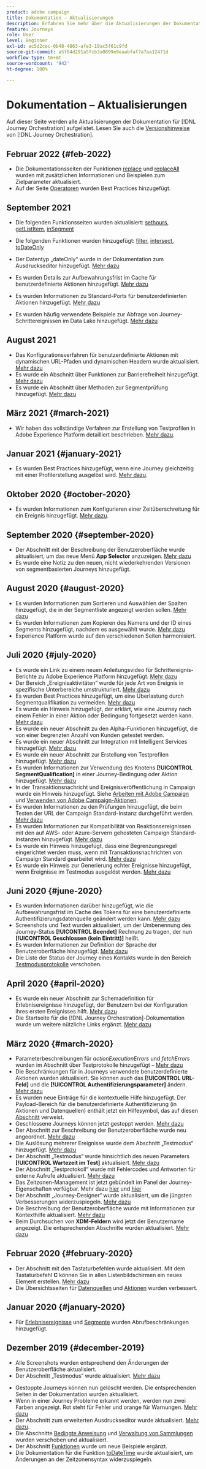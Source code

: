 ```yaml
---
product: adobe campaign
title: Dokumentation – Aktualisierungen
description: Erfahren Sie mehr über die Aktualisierungen der Dokumentation
feature: Journeys
role: User
level: Beginner
exl-id: ac5d2cec-0b48-4863-afe3-19ac5f61c9fd
source-git-commit: a5f84d291a5fcb3a0899e9eaabfaf7a7aa12471d
workflow-type: tm+mt
source-wordcount: '942'
ht-degree: 100%

---
```


# Dokumentation – Aktualisierungen

Auf dieser Seite werden alle Aktualisierungen der Dokumentation für [!DNL Journey Orchestration] aufgelistet.
Lesen Sie auch die [Versionshinweise](../release-notes/release-notes.md) von [!DNL Journey Orchestration].

## Februar 2022 {#feb-2022}

* Die Dokumentationsseiten der Funktionen [replace](../functions/functionreplace.md#example_2) und [replaceAll](../functions/functionreplaceall.md#example) wurden mit zusätzlichen Informationen und Beispielen zum Zielparameter aktualisiert.
* Auf der Seite [Operatoren](../expression/operators.md#important-notes) wurden Best Practices hinzugefügt.

## September 2021

* Die folgenden Funktionsseiten wurden aktualisiert: [sethours](../functions/functionsethours.md), [getListItem](../functions/functiongetlistitem.md), [inSegment](../functions/functioninsegment.md)

* Die folgenden Funktionen wurden hinzugefügt: [filter](../functions/functionfilter.md), [intersect](../functions/functionintersect.md), [toDateOnly](../functions/functiontodateonly.md)

* Der Datentyp „dateOnly“ wurde in der Dokumentation zum Ausdruckseditor hinzugefügt. [Mehr dazu](../expression/data-types.md)

* Es wurden Details zur Aufbewahrungsfrist im Cache für benutzerdefinierte Aktionen hinzugefügt. [Mehr dazu](../datasource/external-data-sources.md#section_wjp_nl5_nhb)

* Es wurden Informationen zu Standard-Ports für benutzerdefinierten Aktionen hinzugefügt. [Mehr dazu](../action/url-configuration.md)

* Es wurden häufig verwendete Beispiele zur Abfrage von Journey-Schrittereignissen im Data Lake hinzugefügt. [Mehr dazu](../building-journeys/query-examples.md)

## August 2021

* Das Konfigurationsverfahren für benutzerdefinierte Aktionen mit dynamischen URL-Pfaden und dynamischen Headern wurde aktualisiert. [Mehr dazu](../action/url-configuration.md)
* Es wurde ein Abschnitt über Funktionen zur Barrierefreiheit hinzugefügt. [Mehr dazu](../about/user-interface.md#accessibility)
* Es wurde ein Abschnitt über Methoden zur Segmentprüfung hinzugefügt. [Mehr dazu](../segment/about-segments.md#evaluation-method-in-journey-orchestration)

## März 2021 {#march-2021}

* Wir haben das vollständige Verfahren zur Erstellung von Testprofilen in Adobe Experience Platform detailliert beschrieben. [Mehr dazu](../building-journeys/creating-test-profiles.md).

## Januar 2021 {#january-2021}

* Es wurden Best Practices hinzugefügt, wenn eine Journey gleichzeitig mit einer Profilerstellung ausgelöst wird. [Mehr dazu](../about/limitations.md#journeys-limitation-profile-creation).

## Oktober 2020 {#october-2020}

* Es wurden Informationen zum Konfigurieren einer Zeitüberschreitung für ein Ereignis hinzugefügt. [Mehr dazu](../building-journeys/event-activities.md#listening-to-events-during-a-specific-time).

## September 2020 {#september-2020}

* Der Abschnitt mit der Beschreibung der Benutzeroberfläche wurde aktualisiert, um das neue Menü **App Selector** anzuzeigen. [Mehr dazu](../about/user-interface.md)
* Es wurde eine Notiz zu den neuen, nicht wiederkehrenden Versionen von segmentbasierten Journeys hinzugefügt.

## August 2020 {#august-2020}

* Es wurden Informationen zum Sortieren und Auswählen der Spalten hinzugefügt, die in der Segmentliste angezeigt werden sollen. [Mehr dazu](../building-journeys/segment-qualification-events.md)
* Es wurden Informationen zum Kopieren des Namens und der ID eines Segments hinzugefügt, nachdem es ausgewählt wurde. [Mehr dazu](../building-journeys/segment-qualification-events.md)
* Experience Platform wurde auf den verschiedenen Seiten harmonisiert.

## Juli 2020 {#july-2020}

* Es wurde ein Link zu einem neuen Anleitungsvideo für Schrittereignis-Berichte zu Adobe Experience Platform hinzugefügt. [Mehr dazu](../building-journeys/sharing-overview.md)
* Der Bereich „Ereignisaktivitäten“ wurde für jede Art von Ereignis in spezifische Unterbereiche umstrukturiert. [Mehr dazu](../building-journeys/event-activities.md)
* Es wurden Best Practices hinzugefügt, um eine Überlastung durch Segmentqualifikation zu vermeiden. [Mehr dazu](../building-journeys/segment-qualification-events.md#speed-segment-qualification)
* Es wurde ein Hinweis hinzugefügt, der erklärt, wie eine Journey nach einem Fehler in einer Aktion oder Bedingung fortgesetzt werden kann. [Mehr dazu](../about/troubleshooting.md#section_h3q_kqk_fhb)
* Es wurde ein neuer Abschnitt zu den Alpha-Funktionen hinzugefügt, die von einer begrenzten Anzahl von Kunden getestet werden.
* Es wurde ein neuer Abschnitt zur Integration mit Intelligent Services hinzugefügt. [Mehr dazu](../ai-services/ai-services-overview.md)
* Es wurde ein neuer Abschnitt zur Erstellung von Testprofilen hinzugefügt. [Mehr dazu](../building-journeys/testing-the-journey.md)
* Es wurden Informationen zur Verwendung des Knotens **[!UICONTROL SegmentQualification]** in einer Journey-Bedingung oder Aktion hinzugefügt. [Mehr dazu](../building-journeys/segment-qualification-events.md)
* In der Transaktionsnachricht und Ereignisveröffentlichung in Campaign wurde ein Hinweis hinzugefügt. Siehe [Arbeiten mit Adobe Campaign](../action/working-with-adobe-campaign.md) und [Verwenden von Adobe Campaign-Aktionen](../building-journeys/using-adobe-campaign-actions.md).
* Es wurden Informationen zu den Prüfungen hinzugefügt, die beim Testen der URL der Campaign Standard-Instanz durchgeführt werden. [Mehr dazu](../action/working-with-adobe-campaign.md)
* Es wurden Informationen zur Kompatibilität von Reaktionsereignissen mit den auf AWS- oder Azure-Servern gehosteten Campaign Standard-Instanzen hinzugefügt. [Mehr dazu](../building-journeys/reaction-events.md)
* Es wurde ein Hinweis hinzugefügt, dass eine Begrenzungsregel eingerichtet werden muss, wenn mit Transaktionsnachrichten von Campaign Standard gearbeitet wird. [Mehr dazu](../action/working-with-adobe-campaign.md)
* Es wurde ein Hinweis zur Generierung echter Ereignisse hinzugefügt, wenn Ereignisse im Testmodus ausgelöst werden. [Mehr dazu](../building-journeys/testing-the-journey.md#firing_events)

## Juni 2020 {#june-2020}

* Es wurden Informationen darüber hinzugefügt, wie die Aufbewahrungsfrist im Cache des Tokens für eine benutzerdefinierte Authentifizierungsdatenquelle geändert werden kann. [Mehr dazu](../datasource/external-data-sources.md#section_wjp_nl5_nhb)
* Screenshots und Text wurden aktualisiert, um der Umbenennung des Journey-Status **[!UICONTROL Beendet]** Rechnung zu tragen, der nun **[!UICONTROL Geschlossen (kein Eintritt)]** heißt.
* Es wurden Informationen zur Definition der Sprache der Benutzeroberfläche hinzugefügt. [Mehr dazu](../about/user-interface.md)
* Die Liste der Status der Journey eines Kontakts wurde in den Bereich [Testmodusprotokolle](../building-journeys/testing-the-journey.md#viewing_logs) verschoben.

## April 2020 {#april-2020}

* Es wurde ein neuer Abschnitt zur Schemadefinition für Erlebnisereignisse hinzugefügt, der Benutzern bei der Konfiguration ihres ersten Ereignisses hilft. [Mehr dazu](../event/experience-event-schema.md)
* Die Startseite für die [!DNL Journey Orchestration]-Dokumentation wurde um weitere nützliche Links ergänzt. [Mehr dazu](../../journey-orchestration-home.md)

## März 2020 {#march-2020}

* Parameterbeschreibungen für _actionExecutionErrors_ und _fetchErrors_ wurden im Abschnitt über Testprotokolle hinzugefügt – [Mehr dazu](../building-journeys/testing-the-journey.md#viewing_logs)
* Die Beschränkungen für in Journeys verwendete benutzerdefinierte Aktionen wurden aktualisiert. Sie können auch das **[!UICONTROL URL-Feld]** und die **[!UICONTROL Authentifizierungsparameter]** ändern. [Mehr dazu](../action/about-custom-action-configuration.md)
* Es wurden neue Einträge für die kontextuelle Hilfe hinzugefügt. Der Payload-Bereich für die benutzerdefinierte Authentifizierung (in Aktionen und Datenquellen) enthält jetzt ein Hilfesymbol, das auf diesen [Abschnitt](../datasource/external-data-sources.md#section_wjp_nl5_nhb) verweist.
* Geschlossene Journeys können jetzt gestoppt werden. [Mehr dazu](../building-journeys/using-the-journey-designer.md)
* Der Abschnitt zur Beschreibung der Benutzeroberfläche wurde neu angeordnet. [Mehr dazu](../about/user-interface.md)
* Die Auslösung mehrerer Ereignisse wurde dem Abschnitt „Testmodus“ hinzugefügt. [Mehr dazu](../building-journeys/testing-the-journey.md#firing_events)
* Der Abschnitt „Testmodus“ wurde hinsichtlich des neuen Parameters **[!UICONTROL Wartezeit im Test]** aktualisiert. [Mehr dazu](../building-journeys/testing-the-journey.md)
* Der Abschnitt „Testprotokoll“ wurde mit Fehlercodes und Antworten für externe Aufrufe aktualisiert. [Mehr dazu](../building-journeys/testing-the-journey.md#viewing_logs)
* Das Zeitzonen-Management ist jetzt gebündelt im Panel der Journey-Eigenschaften verfügbar. Mehr dazu [hier](../building-journeys/changing-properties.md#timezone) und [hier](../building-journeys/timezone-management.md)
* Der Abschnitt „Journey-Designer“ wurde aktualisiert, um die jüngsten Verbesserungen widerzuspiegeln. [Mehr dazu](../building-journeys/using-the-journey-designer.md)
* Die Beschreibung der Benutzeroberfläche wurde mit Informationen zur Kontexthilfe aktualisiert. [Mehr dazu](../about/user-interface.md#section_ksq_zr1_ffb)
* Beim Durchsuchen von **XDM-Feldern** wird jetzt der Benutzername angezeigt. Die entsprechenden Abschnitte wurden aktualisiert. [Mehr dazu](../about/user-interface.md#friendly-names-display)

## Februar 2020 {#february-2020}

* Der Abschnitt mit den Tastaturbefehlen wurde aktualisiert. Mit dem Tastaturbefehl **C** können Sie in allen Listenbildschirmen ein neues Element erstellen. [Mehr dazu](../about/user-interface.md#section_ksq_zr1_ffb)
* Die Übersichtsseiten für [Datenquellen](../datasource/about-data-sources.md) und [Aktionen](../action/action.md) wurden verbessert.

## Januar 2020 {#january-2020}

* Für [Erlebnisereignisse](../datasource/adobe-experience-platform-data-source.md) und [Segmente](../functions/functioninsegment.md) wurden Abrufbeschränkungen hinzugefügt.

<!--* The [getBestSendTime documentation](../functions/functiongetbestsendtime.md) has been updated.-->

## Dezember 2019 {#december-2019}

* Alle Screenshots wurden entsprechend den Änderungen der Benutzeroberfläche aktualisiert.
* Der Abschnitt „Testmodus“ wurde aktualisiert. [Mehr dazu](../building-journeys/testing-the-journey.md)
<!--* A warning has been added in the [email send time optimization](../building-journeys/wait-activity.md) and [predictive fatigue scores](../ai-services/leveraging-fatigue-scores.md) sections. These capabilities are only available to customers who use the [Adobe Experience Platform Data Connector](https://experienceleague.adobe.com/docs/campaign-standard/using/integrating-with-adobe-cloud/adobe-experience-platform/data-connector/aep-about-data-connector.html).-->
* Gestoppte Journeys können nun gelöscht werden. Die entsprechenden Seiten in der Dokumentation wurden aktualisiert.
* Wenn in einer Journey Probleme erkannt werden, werden nun zwei Farben angezeigt. Rot steht für Fehler und orange für Warnungen. [Mehr dazu](../about/troubleshooting.md)
* Der Abschnitt zum erweiterten Ausdruckseditor wurde aktualisiert. [Mehr dazu](../expression/expressionadvanced.md).
* Die Abschnitte [Bedingte Anweisung](../expression/conditional-instruction.md) und [Verwaltung von Sammlungen](../expression/collection-management-functions.md) wurden verschoben und aktualisiert.
* Der Abschnitt [Funktionen](../expression/functions.md) wurde um neue Beispiele ergänzt.
* Die Dokumentation für die Funktion [toDateTime](../functions/functiontodatetime.md) wurde aktualisiert, um Änderungen an der Zeitzonensyntax widerzuspiegeln.
